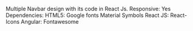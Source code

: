 Multiple  Navbar design with its code in React Js.
Responsive: Yes
Dependencies:
    HTML5: Google fonts Material Symbols
    React JS: React-Icons
    Angular: Fontawesome
